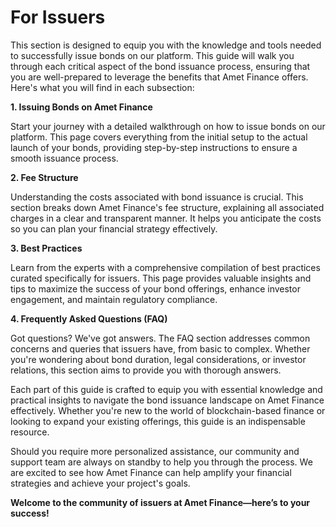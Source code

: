 # For Issuers

This section is designed to equip you with the knowledge and tools needed to successfully issue bonds on our platform. This guide will walk you through each critical aspect of the bond issuance process, ensuring that you are well-prepared to leverage the benefits that Amet Finance offers. Here's what you will find in each subsection:

**1. Issuing Bonds on Amet Finance**

Start your journey with a detailed walkthrough on how to issue bonds on our platform. This page covers everything from the initial setup to the actual launch of your bonds, providing step-by-step instructions to ensure a smooth issuance process.

**2. Fee Structure**

Understanding the costs associated with bond issuance is crucial. This section breaks down Amet Finance's fee structure, explaining all associated charges in a clear and transparent manner. It helps you anticipate the costs so you can plan your financial strategy effectively.

**3. Best Practices**

Learn from the experts with a comprehensive compilation of best practices curated specifically for issuers. This page provides valuable insights and tips to maximize the success of your bond offerings, enhance investor engagement, and maintain regulatory compliance.

**4. Frequently Asked Questions (FAQ)**

Got questions? We've got answers. The FAQ section addresses common concerns and queries that issuers have, from basic to complex. Whether you're wondering about bond duration, legal considerations, or investor relations, this section aims to provide you with thorough answers.

Each part of this guide is crafted to equip you with essential knowledge and practical insights to navigate the bond issuance landscape on Amet Finance effectively. Whether you're new to the world of blockchain-based finance or looking to expand your existing offerings, this guide is an indispensable resource.

Should you require more personalized assistance, our community and support team are always on standby to help you through the process. We are excited to see how Amet Finance can help amplify your financial strategies and achieve your project's goals.

**Welcome to the community of issuers at Amet Finance—here’s to your success!**
